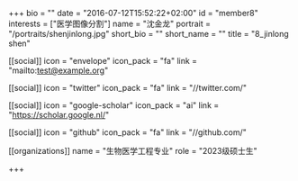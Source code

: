 
+++
bio = ""
date = "2016-07-12T15:52:22+02:00"
id = "member8"
interests = ["医学图像分割"]
name = "沈金龙"
portrait = "/portraits/shenjinlong.jpg"
short_bio = ""
short_name = ""
title = "8_jinlong shen"

[[social]]
    icon = "envelope"
    icon_pack = "fa"
    link = "mailto:test@example.org"

[[social]]
    icon = "twitter"
    icon_pack = "fa"
    link = "//twitter.com/"

[[social]]
    icon = "google-scholar"
    icon_pack = "ai"
    link = "https://scholar.google.nl/"

[[social]]
    icon = "github"
    icon_pack = "fa"
    link = "//github.com/"

[[organizations]]
    name = "生物医学工程专业"
    role = "2023级硕士生"

+++

